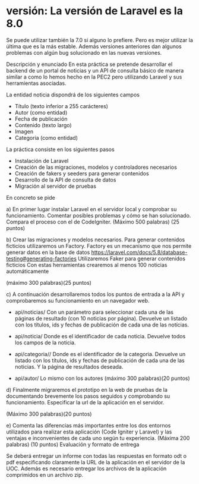 # versión: La versión de Laravel es la 8.0
Se puede utilizar también la 7.0 si alguno lo prefiere. Pero es mejor utilizar la última que es la más estable.
Además versiones anteriores dan algunos problemas con algún bug solucionado en las nuevas versiones.


Descripción y enunciado
En esta práctica se pretende desarrollar el backend de un portal de noticias y un API de consulta básico de manera similar a como lo hemos hecho en la PEC2 pero utilizando Laravel y sus herramientas asociadas.

La entidad noticia dispondrá de los siguientes campos

- Título (texto inferior a 255 carácteres)
- Autor (como entidad)
- Fecha de publicación
- Contenido (texto largo)
- Imagen
- Categoria (como entidad)

La práctica consiste en los siguientes pasos

- Instalación de Laravel
- Creación de las migraciones, modelos y controladores necesarios
- Creación de fakers y seeders para generar contenidos
- Desarrollo de la API de consulta de datos
- Migración al servidor de pruebas

En concreto se pide

a) En primer lugar instalar Laravel en el servidor local y comprobar su funcionamiento. Comentar posibles problemas y cómo se han solucionado. Compara el proceso con el de CodeIgniter. (Máximo 500 palabras) (25 puntos)

b) Crear las migraciones y modelos necesarios.
Para generar contenidos ficticios utilizaremos un Factory. Factory es un mecanismo que nos permite generar datos en la base de datos
https://laravel.com/docs/5.8/database-testing#generating-factories
Utilizaremos Faker para generar contenidos ficticios
Con estas herramientas crearemos al menos 100 noticias automáticamente

(máximo 300 palabras)(25 puntos)

c) A continuación desarrollaremos todos los puntos de entrada a la API y comprobaremos su funcionamiento en un navegador web.

- api/noticias/  Con un parámetro para seleccionar cada una de las páginas de resultado (con 10 noticias por página). Devuelve un listado con los títulos, ids y fechas de publicación de cada una de las notícias.

- api/noticia/ Donde es el identificador de cada noticia. Devuelve todos los campos de la noticia.

- api/categoria//  Donde es el identificador de la categoria. Devuelve un listado con los títulos, ids y fechas de publicación de cada una de las noticias. Y la página de resultados deseada.

- api/autor/ Lo mismo con los autores
 (máximo 300 palabras)(20 puntos)


d) Finalmente migraremos el prototipo en la web de pruebas de la  documentando brevemente los pasos seguidos y comprobando su funcionamiento.
Especificar la url de la aplicación en el servidor.

(Máximo 300 palabras)(20 puntos)

e) Comenta las diferencias más importantes entre los dos entornos utilizados para realizar esta aplicación (Code Igniter y Laravel) y las ventajas e inconvenientes de cada uno según tu experiencia.
(Máxima 200 palabras) (10 puntos)
Evaluación y formato de entrega

 Se deberá entregar un informe con todas las respuestas en formato odt o pdf especificando claramente la URL de la aplicación en el servidor de la UOC. Además es necesario entregar los archivos de la aplicación comprimidos en un archivo zip.
